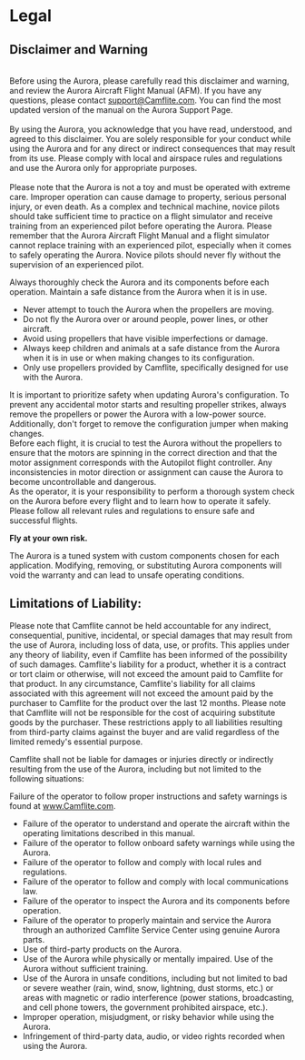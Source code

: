 # Legal

## Disclaimer and Warning&#x20;

\
Before using the Aurora, please carefully read this disclaimer and warning, and review the Aurora Aircraft Flight Manual (AFM). If you have any questions, please contact support@Camflite.com. You can find the most updated version of the manual on the Aurora Support Page.\
\
By using the Aurora, you acknowledge that you have read, understood, and agreed to this disclaimer. You are solely responsible for your conduct while using the Aurora and for any direct or indirect consequences that may result from its use. Please comply with local and airspace rules and regulations and use the Aurora only for appropriate purposes.\
\
Please note that the Aurora is not a toy and must be operated with extreme care. Improper operation can cause damage to property, serious personal injury, or even death. As a complex and technical machine, novice pilots should take sufficient time to practice on a flight simulator and receive training from an experienced pilot before operating the Aurora. Please remember that the Aurora Aircraft Flight Manual and a flight simulator cannot replace training with an experienced pilot, especially when it comes to safely operating the Aurora. Novice pilots should never fly without the supervision of an experienced pilot.

Always thoroughly check the Aurora and its components before each operation. Maintain a safe distance from the Aurora when it is in use.

* Never attempt to touch the Aurora when the propellers are moving.
* Do not fly the Aurora over or around people, power lines, or other aircraft.
* Avoid using propellers that have visible imperfections or damage.
* Always keep children and animals at a safe distance from the Aurora when it is in use or when making changes to its configuration.
* Only use propellers provided by Camflite, specifically designed for use with the Aurora.

It is important to prioritize safety when updating Aurora's configuration. To prevent any accidental motor starts and resulting propeller strikes, always remove the propellers or power the Aurora with a low-power source. Additionally, don't forget to remove the configuration jumper when making changes.\
Before each flight, it is crucial to test the Aurora without the propellers to ensure that the motors are spinning in the correct direction and that the motor assignment corresponds with the Autopilot flight controller. Any inconsistencies in motor direction or assignment can cause the Aurora to become uncontrollable and dangerous.\
As the operator, it is your responsibility to perform a thorough system check on the Aurora before every flight and to learn how to operate it safely. Please follow all relevant rules and regulations to ensure safe and successful flights.

**Fly at your own risk.**

The Aurora is a tuned system with custom components chosen for each application. Modifying, removing, or substituting Aurora components will void the warranty and can lead to unsafe operating conditions.

## **Limitations of Liability**:&#x20;

Please note that Camflite cannot be held accountable for any indirect, consequential, punitive, incidental, or special damages that may result from the use of Aurora, including loss of data, use, or profits. This applies under any theory of liability, even if Camflite has been informed of the possibility of such damages. Camflite's liability for a product, whether it is a contract or tort claim or otherwise, will not exceed the amount paid to Camflite for that product. In any circumstance, Camflite's liability for all claims associated with this agreement will not exceed the amount paid by the purchaser to Camflite for the product over the last 12 months. Please note that Camflite will not be responsible for the cost of acquiring substitute goods by the purchaser. These restrictions apply to all liabilities resulting from third-party claims against the buyer and are valid regardless of the limited remedy's essential purpose.

Camflite shall not be liable for damages or injuries directly or indirectly resulting from the use of the Aurora, including but not limited to the following situations:

Failure of the operator to follow proper instructions and safety warnings is found at www.Camflite.com.

* Failure of the operator to understand and operate the aircraft within the operating limitations described in this manual.
* Failure of the operator to follow onboard safety warnings while using the Aurora.
* Failure of the operator to follow and comply with local rules and regulations.
* Failure of the operator to follow and comply with local communications law.
* Failure of the operator to inspect the Aurora and its components before operation.
* Failure of the operator to properly maintain and service the Aurora through an authorized Camflite Service Center using genuine Aurora parts.
* Use of third-party products on the Aurora.
* Use of the Aurora while physically or mentally impaired. Use of the Aurora without sufficient training.
* Use of the Aurora in unsafe conditions, including but not limited to bad or severe weather (rain, wind, snow, lightning, dust storms, etc.) or areas with magnetic or radio interference (power stations, broadcasting, and cell phone towers, the government prohibited airspace, etc.).
* Improper operation, misjudgment, or risky behavior while using the Aurora.
* Infringement of third-party data, audio, or video rights recorded when using the Aurora.

&#x20;
